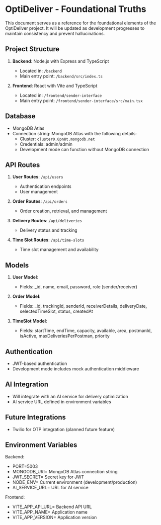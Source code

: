 # OptiDeliver - Foundational Truths

This document serves as a reference for the foundational elements of the OptiDeliver project. It will be updated as development progresses to maintain consistency and prevent hallucinations.

## Project Structure

1. **Backend**: Node.js with Express and TypeScript

   - Located in: `/backend`
   - Main entry point: `/backend/src/index.ts`

2. **Frontend**: React with Vite and TypeScript
   - Located in: `/frontend/sender-interface`
   - Main entry point: `/frontend/sender-interface/src/main.tsx`

## Database

- MongoDB Atlas
- Connection string: MongoDB Atlas with the following details:
  - Cluster: `cluster0.0pn8t.mongodb.net`
  - Credentials: admin/admin
  - Development mode can function without MongoDB connection

## API Routes

1. **User Routes**: `/api/users`

   - Authentication endpoints
   - User management

2. **Order Routes**: `/api/orders`

   - Order creation, retrieval, and management

3. **Delivery Routes**: `/api/deliveries`

   - Delivery status and tracking

4. **Time Slot Routes**: `/api/time-slots`
   - Time slot management and availability

## Models

1. **User Model**:

   - Fields: \_id, name, email, password, role (sender/receiver)

2. **Order Model**:

   - Fields: \_id, trackingId, senderId, receiverDetails, deliveryDate, selectedTimeSlot, status, createdAt

3. **TimeSlot Model**:
   - Fields: startTime, endTime, capacity, available, area, postmanId, isActive, maxDeliveriesPerPostman, priority

## Authentication

- JWT-based authentication
- Development mode includes mock authentication middleware

## AI Integration

- Will integrate with an AI service for delivery optimization
- AI service URL defined in environment variables

## Future Integrations

- Twilio for OTP integration (planned future feature)

## Environment Variables

Backend:

- PORT=5003
- MONGODB_URI= MongoDB Atlas connection string
- JWT_SECRET= Secret key for JWT
- NODE_ENV= Current environment (development/production)
- AI_SERVICE_URL= URL for AI service

Frontend:

- VITE_APP_API_URL= Backend API URL
- VITE_APP_NAME= Application name
- VITE_APP_VERSION= Application version
